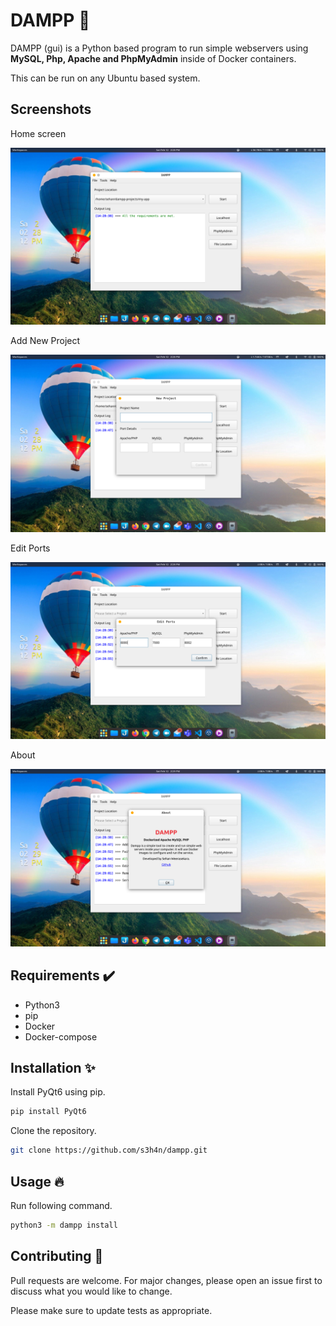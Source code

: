 # DAMPP 🚢
DAMPP (gui) is a Python based program to run simple webservers using **MySQL, Php, Apache and PhpMyAdmin** inside of Docker containers. 

This can be run on any Ubuntu based system. 

## Screenshots
Home screen

<img src="resources/screenshots/Screenshot from 2022-02-12 14-28-43.png"/>

Add New Project

<img src="resources/screenshots/Screenshot from 2022-02-12 14-28-51.png"/>

Edit Ports

<img src="resources/screenshots/Screenshot from 2022-02-12 14-28-57.png"/>

About

<img src="resources/screenshots/Screenshot from 2022-02-12 14-29-07.png"/>


## Requirements ✔️
- Python3
- pip
- Docker
- Docker-compose

## Installation ✨
Install PyQt6 using pip.
```python
pip install PyQt6
```

Clone the repository.

```bash
git clone https://github.com/s3h4n/dampp.git
```
## Usage 🔥
Run following command.

```bash
python3 -m dampp install
```
## Contributing 🤝

Pull requests are welcome. For major changes, please open an issue first to discuss what you would like to change.

Please make sure to update tests as appropriate.


